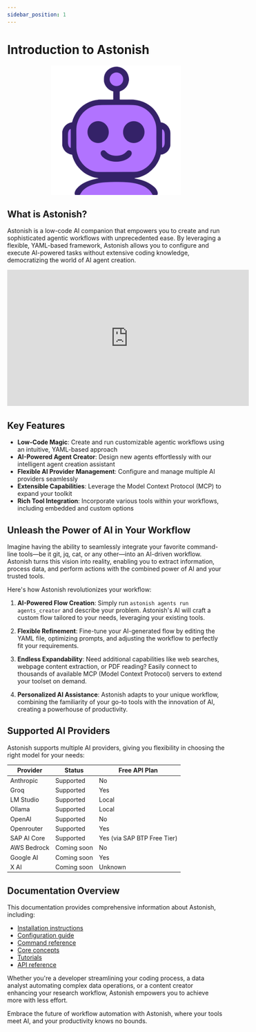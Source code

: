 ```yaml
---
sidebar_position: 1
---
```


# Introduction to Astonish

<div align="center">
  <img src="https://raw.githubusercontent.com/schardosin/astonish/main/images/astonish-logo-only.svg" width="300" height="300" alt="Astonish Logo" />
</div>

## What is Astonish?

Astonish is a low-code AI companion that empowers you to create and run sophisticated agentic workflows with unprecedented ease. By leveraging a flexible, YAML-based framework, Astonish allows you to configure and execute AI-powered tasks without extensive coding knowledge, democratizing the world of AI agent creation.

<div align="center">
  <iframe width="560" height="315" src="https://www.youtube.com/embed/83360OXEqcA" title="Introduction to Astonish" frameborder="0" allow="accelerometer; autoplay; clipboard-write; encrypted-media; gyroscope; picture-in-picture" allowfullscreen></iframe>
</div>


## Key Features

- **Low-Code Magic**: Create and run customizable agentic workflows using an intuitive, YAML-based approach
- **AI-Powered Agent Creator**: Design new agents effortlessly with our intelligent agent creation assistant
- **Flexible AI Provider Management**: Configure and manage multiple AI providers seamlessly
- **Extensible Capabilities**: Leverage the Model Context Protocol (MCP) to expand your toolkit
- **Rich Tool Integration**: Incorporate various tools within your workflows, including embedded and custom options

## Unleash the Power of AI in Your Workflow

Imagine having the ability to seamlessly integrate your favorite command-line tools—be it git, jq, cat, or any other—into an AI-driven workflow. Astonish turns this vision into reality, enabling you to extract information, process data, and perform actions with the combined power of AI and your trusted tools.

Here's how Astonish revolutionizes your workflow:

1. **AI-Powered Flow Creation**: Simply run `astonish agents run agents_creator` and describe your problem. Astonish's AI will craft a custom flow tailored to your needs, leveraging your existing tools.

2. **Flexible Refinement**: Fine-tune your AI-generated flow by editing the YAML file, optimizing prompts, and adjusting the workflow to perfectly fit your requirements.

3. **Endless Expandability**: Need additional capabilities like web searches, webpage content extraction, or PDF reading? Easily connect to thousands of available MCP (Model Context Protocol) servers to extend your toolset on demand.

4. **Personalized AI Assistance**: Astonish adapts to your unique workflow, combining the familiarity of your go-to tools with the innovation of AI, creating a powerhouse of productivity.

## Supported AI Providers

Astonish supports multiple AI providers, giving you flexibility in choosing the right model for your needs:

| Provider         | Status       | Free API Plan               |
|------------------|--------------|-----------------------------|
| Anthropic        | Supported    | No                          |
| Groq             | Supported    | Yes                         |
| LM Studio        | Supported    | Local                       |
| Ollama           | Supported    | Local                       |
| OpenAI           | Supported    | No                          |
| Openrouter       | Supported    | Yes                         |
| SAP AI Core      | Supported    | Yes (via SAP BTP Free Tier) |
| AWS Bedrock      | Coming soon  | No                          |
| Google AI        | Coming soon  | Yes                         |
| X AI             | Coming soon  | Unknown                     |

## Documentation Overview

This documentation provides comprehensive information about Astonish, including:

- [Installation instructions](/docs/getting-started/installation)
- [Configuration guide](/docs/getting-started/configuration)
- [Command reference](/docs/commands/setup)
- [Core concepts](/docs/concepts/agentic-flows)
- [Tutorials](/docs/tutorials/creating-agents)
- [API reference](/docs/api/core/agent-runner)

Whether you're a developer streamlining your coding process, a data analyst automating complex data operations, or a content creator enhancing your research workflow, Astonish empowers you to achieve more with less effort.

Embrace the future of workflow automation with Astonish, where your tools meet AI, and your productivity knows no bounds.
